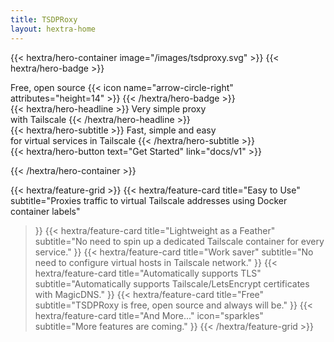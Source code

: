 ```yaml
---
title: TSDPRoxy
layout: hextra-home
---
```

{{< hextra/hero-container image="/images/tsdproxy.svg" >}}
{{< hextra/hero-badge >}}
  <div class="hx-w-2 hx-h-2 hx-rounded-full hx-bg-primary-400"></div>
  <span>Free, open source</span>
  {{< icon name="arrow-circle-right" attributes="height=14" >}}
{{< /hextra/hero-badge >}}

<div class="hx-mt-6 hx-mb-6">
{{< hextra/hero-headline >}}
  Very simple proxy&nbsp;<br class="sm:hx-block hx-hidden" />with Tailscale
{{< /hextra/hero-headline >}}
</div>

<div class="hx-mb-12">
{{< hextra/hero-subtitle >}}
  Fast, simple and easy&nbsp;<br class="sm:hx-block hx-hidden" />for virtual services in Tailscale
{{< /hextra/hero-subtitle >}}
</div>

<div class="hx-mb-6">
{{< hextra/hero-button text="Get Started" link="docs/v1" >}}
</div>

{{< /hextra/hero-container >}}

<div class="hx-mt-6"></div>

{{< hextra/feature-grid >}}
  {{< hextra/feature-card
    title="Easy to Use"
    subtitle="Proxies traffic to virtual Tailscale addresses using Docker container labels"
  >}}
  {{< hextra/feature-card
    title="Lightweight as a Feather"
    subtitle="No need to spin up a dedicated Tailscale container for every service."
  >}}
  {{< hextra/feature-card
    title="Work saver"
    subtitle="No need to configure virtual hosts in Tailscale network."
  >}}
  {{< hextra/feature-card
    title="Automatically supports TLS"
    subtitle="Automatically supports Tailscale/LetsEncrypt certificates with MagicDNS."
  >}}
  {{< hextra/feature-card
    title="Free"
    subtitle="TSDPRoxy is free, open source and always will be."
  >}}
  {{< hextra/feature-card
    title="And More..."
    icon="sparkles"
    subtitle="More features are coming."
  >}}
{{< /hextra/feature-grid >}}
